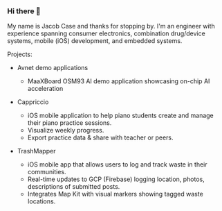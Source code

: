 ### Hi there 👋

My name is Jacob Case and thanks for stopping by. I'm an engineer with experience spanning consumer electronics, combination drug/device systems, mobile (iOS) development, and embedded systems. 

Projects:
- Avnet demo applications
  - MaaXBoard OSM93 AI demo application showcasing on-chip AI acceleration

- Cappriccio
  - iOS mobile application to help piano students create and manage their piano practice sessions.
  - Visualize weekly progress.
  - Export practice data & share with teacher or peers.
 
- TrashMapper
  - iOS mobile app that allows users to log and track waste in their communities.
  - Real-time updates to GCP (Firebase) logging location, photos, descriptions of submitted posts.
  - Integrates Map Kit with visual markers showing tagged waste locations.
 
